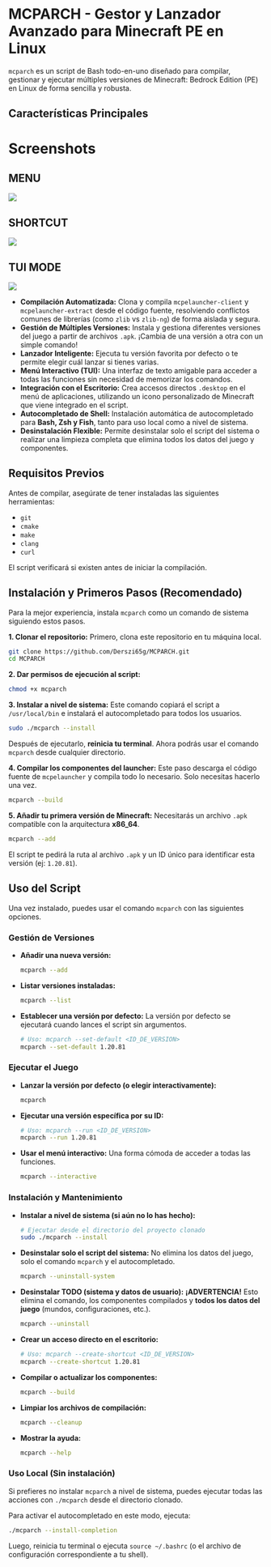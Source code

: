 # MCPARCH - Gestor y Lanzador Avanzado para Minecraft PE en Linux

`mcparch` es un script de Bash todo-en-uno diseñado para compilar, gestionar y ejecutar múltiples versiones de Minecraft: Bedrock Edition (PE) en Linux de forma sencilla y robusta.

## Características Principales

# Screenshots

## MENU

![](/assets/MENU.png)

## SHORTCUT

![](/assets/SHORTCUT.png)

## TUI MODE

![](/assets/TUI.png)

-   **Compilación Automatizada:** Clona y compila `mcpelauncher-client` y `mcpelauncher-extract` desde el código fuente, resolviendo conflictos comunes de librerías (como `zlib` vs `zlib-ng`) de forma aislada y segura.
-   **Gestión de Múltiples Versiones:** Instala y gestiona diferentes versiones del juego a partir de archivos `.apk`. ¡Cambia de una versión a otra con un simple comando!
-   **Lanzador Inteligente:** Ejecuta tu versión favorita por defecto o te permite elegir cuál lanzar si tienes varias.
-   **Menú Interactivo (TUI):** Una interfaz de texto amigable para acceder a todas las funciones sin necesidad de memorizar los comandos.
-   **Integración con el Escritorio:** Crea accesos directos `.desktop` en el menú de aplicaciones, utilizando un icono personalizado de Minecraft que viene integrado en el script.
-   **Autocompletado de Shell:** Instalación automática de autocompletado para **Bash, Zsh y Fish**, tanto para uso local como a nivel de sistema.
-   **Desinstalación Flexible:** Permite desinstalar solo el script del sistema o realizar una limpieza completa que elimina todos los datos del juego y componentes.

## Requisitos Previos

Antes de compilar, asegúrate de tener instaladas las siguientes herramientas:
-   `git`
-   `cmake`
-   `make`
-   `clang`
-   `curl`

El script verificará si existen antes de iniciar la compilación.

## Instalación y Primeros Pasos (Recomendado)

Para la mejor experiencia, instala `mcparch` como un comando de sistema siguiendo estos pasos.

**1. Clonar el repositorio:**
Primero, clona este repositorio en tu máquina local.
```bash
git clone https://github.com/Derszi65g/MCPARCH.git
cd MCPARCH
```

**2. Dar permisos de ejecución al script:**
```bash
chmod +x mcparch
```

**3. Instalar a nivel de sistema:**
Este comando copiará el script a `/usr/local/bin` e instalará el autocompletado para todos los usuarios.
```bash
sudo ./mcparch --install
```
Después de ejecutarlo, **reinicia tu terminal**. Ahora podrás usar el comando `mcparch` desde cualquier directorio.

**4. Compilar los componentes del launcher:**
Este paso descarga el código fuente de `mcpelauncher` y compila todo lo necesario. Solo necesitas hacerlo una vez.
```bash
mcparch --build
```

**5. Añadir tu primera versión de Minecraft:**
Necesitarás un archivo `.apk` compatible con la arquitectura **x86_64**.
```bash
mcparch --add
```

El script te pedirá la ruta al archivo `.apk` y un ID único para identificar esta versión (ej: `1.20.81`).

## Uso del Script

Una vez instalado, puedes usar el comando `mcparch` con las siguientes opciones.

### Gestión de Versiones
-   **Añadir una nueva versión:**
    ```bash
    mcparch --add
    ```
-   **Listar versiones instaladas:**
    ```bash
    mcparch --list
    ```
-   **Establecer una versión por defecto:**
    La versión por defecto se ejecutará cuando lances el script sin argumentos.
    ```bash
    # Uso: mcparch --set-default <ID_DE_VERSION>
    mcparch --set-default 1.20.81
    ```

### Ejecutar el Juego
-   **Lanzar la versión por defecto (o elegir interactivamente):**
    ```bash
    mcparch
    ```
-   **Ejecutar una versión específica por su ID:**
    ```bash
    # Uso: mcparch --run <ID_DE_VERSION>
    mcparch --run 1.20.81
    ```
-   **Usar el menú interactivo:**
    Una forma cómoda de acceder a todas las funciones.
    ```bash
    mcparch --interactive
    ```

### Instalación y Mantenimiento
-   **Instalar a nivel de sistema (si aún no lo has hecho):**
    ```bash
    # Ejecutar desde el directorio del proyecto clonado
    sudo ./mcparch --install
    ```
-   **Desinstalar solo el script del sistema:**
    No elimina los datos del juego, solo el comando `mcparch` y el autocompletado.
    ```bash
    mcparch --uninstall-system
    ```
-   **Desinstalar TODO (sistema y datos de usuario):**
    **¡ADVERTENCIA!** Esto elimina el comando, los componentes compilados y **todos los datos del juego** (mundos, configuraciones, etc.).
    ```bash
    mcparch --uninstall
    ```
-   **Crear un acceso directo en el escritorio:**
    ```bash
    # Uso: mcparch --create-shortcut <ID_DE_VERSION>
    mcparch --create-shortcut 1.20.81
    ```
-   **Compilar o actualizar los componentes:**
    ```bash
    mcparch --build
    ```
-   **Limpiar los archivos de compilación:**
    ```bash
    mcparch --cleanup
    ```
-   **Mostrar la ayuda:**
    ```bash
    mcparch --help
    ```

### Uso Local (Sin instalación)
Si prefieres no instalar `mcparch` a nivel de sistema, puedes ejecutar todas las acciones con `./mcparch` desde el directorio clonado.

Para activar el autocompletado en este modo, ejecuta:
```bash
./mcparch --install-completion
```
Luego, reinicia tu terminal o ejecuta `source ~/.bashrc` (o el archivo de configuración correspondiente a tu shell).
